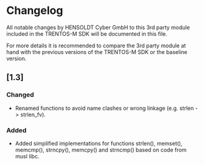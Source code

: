 # Changelog

All notable changes by HENSOLDT Cyber GmbH to this 3rd party module included in
the TRENTOS-M SDK will be documented in this file.

For more details it is recommended to compare the 3rd party module at hand with
the previous versions of the TRENTOS-M SDK or the baseline version.

## [1.3]

### Changed

- Renamed functions to avoid name clashes or wrong linkage
  (e.g. strlen -> strlen_fv).

### Added

- Added simplified implementations for functions strlen(), memset(), memcmp(),
  strncpy(), memcpy() and strncmp() based on code from musl libc.
